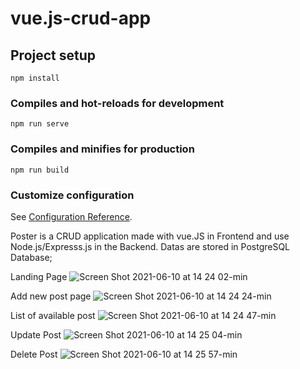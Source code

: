 # vue.js-crud-app

## Project setup
```
npm install
```

### Compiles and hot-reloads for development
```
npm run serve
```

### Compiles and minifies for production
```
npm run build
```

### Customize configuration
See [Configuration Reference](https://cli.vuejs.org/config/).

Poster is a CRUD application made with vue.JS in Frontend and use Node.js/Expresss.js in the Backend. Datas are stored in PostgreSQL Database;

Landing Page
![Screen Shot 2021-06-10 at 14 24 02-min](https://user-images.githubusercontent.com/75132670/123327108-b53a8080-d542-11eb-99f3-9cdc3b77c331.png)

Add new post page
![Screen Shot 2021-06-10 at 14 24 24-min](https://user-images.githubusercontent.com/75132670/123327185-d13e2200-d542-11eb-9d2d-8b44570a49dc.png)


List of available post
![Screen Shot 2021-06-10 at 14 24 47-min](https://user-images.githubusercontent.com/75132670/123327214-d8fdc680-d542-11eb-9752-679903042bfe.png)


Update Post
![Screen Shot 2021-06-10 at 14 25 04-min](https://user-images.githubusercontent.com/75132670/123327436-14989080-d543-11eb-895b-60b5cd4ec056.png)

Delete Post
![Screen Shot 2021-06-10 at 14 25 57-min](https://user-images.githubusercontent.com/75132670/123327523-2e39d800-d543-11eb-99e5-d6d6d1978ba7.png)

